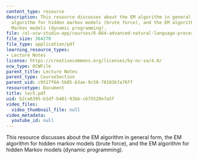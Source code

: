 ```yaml
---
content_type: resource
description: This resource discusses about the EM algorithm in general form, the EM
  algorithm for hidden markov models (brute force), and the EM algorithm for hidden
  Markov models (dynamic programming).
file: /ol-ocw-studio-app/courses/6-864-advanced-natural-language-processing-fall-2005/b2ca6395b1dfb40193bbc675520e7a5f_lec5.pdf
file_size: 364270
file_type: application/pdf
learning_resource_types:
- Lecture Notes
license: https://creativecommons.org/licenses/by-nc-sa/4.0/
ocw_type: OCWFile
parent_title: Lecture Notes
parent_type: CourseSection
parent_uid: c9517f64-5b05-b3ae-9c50-78103b7a76ff
resourcetype: Document
title: lec5.pdf
uid: b2ca6395-b1df-b401-93bb-c675520e7a5f
video_files:
  video_thumbnail_file: null
video_metadata:
  youtube_id: null
---
```

This resource discusses about the EM algorithm in general form, the EM algorithm for hidden markov models (brute force), and the EM algorithm for hidden Markov models (dynamic programming).